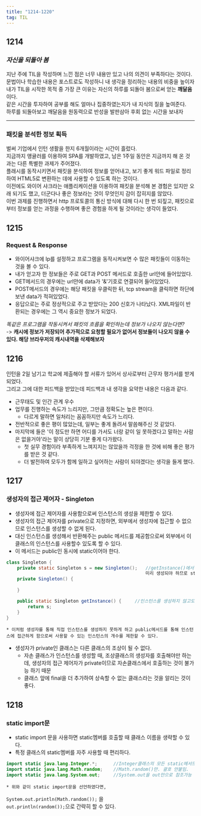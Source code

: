 ```yaml
---
title: "1214-1220"
tag: TIL
---
```

## 1214
### *자신을 되돌아 봄*


지난 주에 TIL을 작성하며 느낀 점은 너무 내용만 있고 나의 의견이 부족하다는 것이다.  
문법이나 학습한 내용은 포스트로도 작성하니 내 생각을 정리하는 내용의 비중을 높이자  
내가 TIL을 시작한 목적 중 가장 큰 이유는 자신의 하루를 되돌아 봄으로써 얻는 **깨달음**이다.  
같은 시간을 투자하여 공부를 해도 얼마나 집중하였는지가 내 지식의 질을 높여준다.  
하루를 되돌아보고 깨달음을 원동력으로 반성을 발판삼아 후회 없는 시간을 보내자
- - -

### 패킷을 분석한 정보 획득
벌써 기업에서 인턴 생활을 한지 6개월이라는 시간이 흘렀다.  
지금까지 앵귤러를 이용하여 SPA를 개발하였고, 남은 1주일 동안은 지금까지 해 온 것과는 다른 특별한 과제가 주어졌다.  
플래시를 동작시키면서 패킷을 분석하여 정보를 얻어내고, 보기 좋게 워드 파일로 정리하여 HTML5로 변환하는 데에 사용할 수 있도록 하는 것이다.  
이전에도 와이어 샤크라는 애플리케이션을 이용하여 패킷을 분석해 본 경험은 있지만 오래 되기도 했고, 더군다나 좋은 정보라는 것이 무엇인지 감이 잡히지를 않았다.  
이번 과제를 진행하면서 http 프로토콜의 통신 방식에 대해 다시 한 번 되짚고, 패킷으로부터 정보를 얻는 과정을 수행하며 좋은 경험을 하게 될 것이라는 생각이 들었다.

## 1215
### Request & Response
* 와이어샤크에 Ip를 설정하고 프로그램을 동작시켜보면 수 많은 패킷들이 이동하는 것을 볼 수 있다.
* 내가 얻고자 한 정보들은 주로 GET과 POST 메서드로 호출한 url안에 들어있었다.
* GET메서드의 경우에는 url안에 data가 '&'기호로 연결되어 들어있었다.
* POST메서드의 경우에는 해당 패킷을 우클릭한 뒤, tcp stream을 클릭하면 하단에 보낸 data가 적혀있었다.
* 응답으로는 주로 정상적으로 주고 받았다는 200 신호가 나타났다. XML파일이 반환되는 경우에는 그 역시 중요한 정보가 되었다.  


*똑같은 프로그램을 작동시켜서 패킷의 흐름을 확인하는데 정보가 나오지 않는다면?*  
-> **캐시에 정보가 저장되어 추가적으로 요청할 필요가 없어서 정보들이 나오지 않을 수 있다. 해당 브라우저의 캐시내역을 삭제해보자**

## 1216
인턴을 2일 남기고 학교에 제출해야 할 서류가 있어서 상사로부터 근무자 평가서를 받게 되었다.  
그리고 그에 대한 피드백을 받았는데 피드백과 내 생각을 요약한 내용은 다음과 같다.  
* 근무태도 및 인간 관계 우수
* 업무를 진행하는 속도가 느리지만, 그만큼 정확도는 높은 편이다.  
    * 다르게 말하면 일처리는 꼼꼼하지만 속도가 느리다.  
* 전반적으로 좋은 평이 많았는데, 일부는 좋게 돌려서 말씀해주신 것 같았다.  
* 마지막에 들은 '이 정도만 하면 어디를 가서도 너랑 같이 일 못하겠다고 말하는 사람은 없을거야'라는 말이 상당히 기분 좋게 다가왔다.
    * 첫 실무 경험이라 부족하게 느껴지지는 않았을까 걱정을 한 것에 비해 좋은 평가를 받은 것 같다.
    * 더 발전하여 모두가 함께 일하고 싶어하는 사람이 되야겠다는 생각을 들게 했다.  

## 1217
### 생성자의 접근 제어자 - **Singleton**
* 생성자에 접근 제어자를 사용함으로써 인스턴스의 생성을 제한할 수 있다.
* 생성자의 접근 제어자를 private으로 지정하면, 외부에서 생성자에 접근할 수 없으므로 인스턴스를 생성할 수 없게 된다.
* 대신 인스턴스를 생성해서 반환해주는 public 메서드를 제공함으로써 외부에서 이 클래스의 인스턴스를 사용할수 있도록 할 수 있다.
* 이 메서드는 public인 동시에 static이어야 한다.
```java
class Singleton {
	private static Singleton s = new Singleton();	//getInstance()에서 사용될 수 있도록 인스턴스가
                                                    미리 생성되야 하므로 static이어야 함
	private Singleton() {
		
	}

	public static Singleton getInstance() { 	//인스턴스를 생성하지 않고도 호출할 수 있어야 하므로 static이어야 함
		return s;		
	}
}
```
	* 이처럼 생성자를 통해 직접 인스턴스를 생성하지 못하게 하고 public메서드를 통해 인스턴스에 접근하게 함으로써 사용할 수 있는 인스턴스의 개수를 제한할 수 있다.
* 생성자가 private인 클래스는 다른 클래스의 조상이 될 수 없다.
	* 자손 클래스가 인스턴스를 생성할 때, 조상클래스의 생성자를 호출해야만 하는데, 생성자의 접근 제어자가 private이므로 자손클래스에서 호출하는 것이 불가능 하기 때문
	* 클래스 앞에 final을 더 추가하여 상속할 수 없는 클래스라는 것을 알리는 것이 좋다.

## 1218
### static import문
* static import 문을 사용하면 static멤버를 호출할 때 클래스 이름을 생략할 수 있다.
* 특정 클래스의 static멤버를 자주 사용할 때 편리하다.
```java
import static java.lang.Integer.*;		//Integer클래스의 모든 static메서드
import static java.lang.Math.random;	//Math.random()만. 괄호 안붙임.
import static java.lang.System.out;		//System.out을 out만으로 참조가능
```
	* 위와 같이 static import문을 선언하였다면,  
`System.out.println(Math.random());` 을  
`out.println(random());`으로 간략히 할  수 있다.